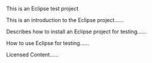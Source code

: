 This is an Eclipse test project

This is an introduction to the Eclipse project......

Describes how to install an Eclipse project for testing......

How to use Eclipse for testing......

Licensed Content......

